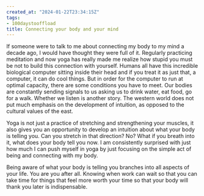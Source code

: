 ```yaml
---
created_at: "2024-01-22T23:34:15Z"
tags:
- 100daystooffload
title: Connecting your body and your mind
---
```


If someone were to talk to me about connecting my body to my mind a decade ago, I would have thought they were full of it. Regularly practicing meditation and now yoga has really made me realize how stupid you must be not to build this connection with yourself. Humans all have this incredible biological computer sitting inside their head and if you treat it as just that, a computer, it can do cool things. But in order for the computer to run at optimal capacity, there are some conditions you have to meet. Our bodies are constantly sending signals to us asking us to drink water, eat food, go for a walk. Whether we listen is another story. The western world does not put much emphasis on the development of intuition, as opposed to the cultural values of the east.

Yoga is not just a practice of stretching and strengthening your muscles, it also gives you an opportunity to develop an intuition about what your body is telling you. Can you stretch in that direction? No? What if you breath into it, what does your body tell you now. I am consistently surprised with just how much I can push myself in yoga by just focusing on the simple act of being and connecting with my body.

Being aware of what your body is telling you branches into all aspects of your life. You are you after all. Knowing when work can wait so that you can take time for things that feel more worth your time so that your body will thank you later is indispensable.